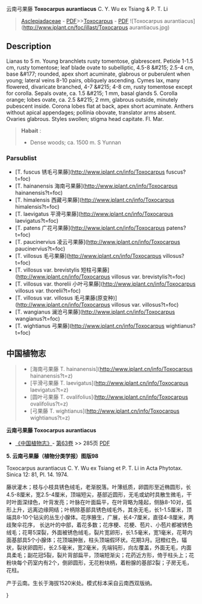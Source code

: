云南弓果藤 **Toxocarpus aurantiacus** C. Y. Wu ex Tsiang & P. T. Li

> [Asclepiadaceae](http://www.iplant.cn/info/Asclepiadaceae?t=foc) - [PDF](http://www.iplant.cn/foc/pdf/Asclepiadaceae.pdf)>>[Toxocarpus](http://www.iplant.cn/info/Toxocarpus?t=foc) - [PDF](http://www.iplant.cn/foc/pdf/Toxocarpus.pdf)
![Toxocarpus aurantiacus](http://www.iplant.cn/foc/illast/Toxocarpus aurantiacus.jpg)

## Description

Lianas to 5 m. Young branchlets rusty tomentose, glabrescent. Petiole 1-1.5 cm, rusty tomentose; leaf blade ovate to subelliptic, 4.5-8 &amp;#215; 2.5-4 cm, base &amp;#177; rounded, apex short acuminate, glabrous or puberulent when young; lateral veins 8-10 pairs, obliquely ascending. Cymes lax, many flowered, divaricate branched, 4-7 &amp;#215; 4-8 cm, rusty tomentose except for corolla. Sepals ovate, ca. 1.5 &amp;#215; 1 mm, basal glands 5. Corolla orange; lobes ovate, ca. 2.5 &amp;#215; 2 mm, glabrous outside, minutely pubescent inside. Corona lobes flat at back, apex short acuminate. Anthers without apical appendages; pollinia obovate, translator arms absent. Ovaries glabrous. Styles swollen; stigma head capitate. Fl. Mar.

> **Habait** : 
>* Dense woods; ca. 1500 m. S Yunnan

### Parsublist

* [T.  fuscus  锈毛弓果藤](http://www.iplant.cn/info/Toxocarpus fuscus?t=foc)
* [T.  hainanensis  海南弓果藤](http://www.iplant.cn/info/Toxocarpus hainanensis?t=foc)
* [T.  himalensis  西藏弓果藤](http://www.iplant.cn/info/Toxocarpus himalensis?t=foc)
* [T.  laevigatus  平滑弓果藤](http://www.iplant.cn/info/Toxocarpus laevigatus?t=foc)
* [T.  patens  广花弓果藤](http://www.iplant.cn/info/Toxocarpus patens?t=foc)
* [T.  paucinervius  凌云弓果藤](http://www.iplant.cn/info/Toxocarpus paucinervius?t=foc)
* [T.  villosus  毛弓果藤](http://www.iplant.cn/info/Toxocarpus villosus?t=foc)
* [T.  villosus var. brevistylis  短柱弓果藤](http://www.iplant.cn/info/Toxocarpus villosus var. brevistylis?t=foc)
* [T.  villosus var. thorelii  小叶弓果藤](http://www.iplant.cn/info/Toxocarpus villosus var. thorelii?t=foc)
* [T.  villosus var. villosus  毛弓果藤(原变种)](http://www.iplant.cn/info/Toxocarpus villosus var. villosus?t=foc)
* [T.  wangianus  澜沧弓果藤](http://www.iplant.cn/info/Toxocarpus wangianus?t=foc)
* [T.  wightianus  弓果藤](http://www.iplant.cn/info/Toxocarpus wightianus?t=foc)

## 中国植物志

> * [海南弓果藤  T.  hainanensis](http://www.iplant.cn/info/Toxocarpus hainanensis?t=z)
> * [平滑弓果藤  T.  laevigatus](http://www.iplant.cn/info/Toxocarpus laevigatus?t=z)
> * [圆叶弓果藤  T.  ovalifolius](http://www.iplant.cn/info/Toxocarpus ovalifolius?t=z)
> * [弓果藤  T.  wightianus](http://www.iplant.cn/info/Toxocarpus wightianus?t=z)

**云南弓果藤 Toxocarpus aurantiacus**

* [《中国植物志》](http://www.iplant.cn/frps)- [第63卷](http://www.iplant.cn/frps/vol/63) >> 285页 [PDF](http://www.iplant.cn/frps/pdf/63/285a.pdf)

**5. 云南弓果藤（植物分类学报）图版98**

Toxocarpus aurantiacus C. Y. Wu ex Tsiang et P. T. Li in Acta Phytotax. Sinica 12: 81, Pl. 14. 1974.

藤状灌木；枝与小枝具锈色绒毛，老渐脱落。叶薄纸质，卵圆形至近椭圆形，长4.5-8厘米，宽2.5-4厘米，顶端短尖，基部近圆形，无毛或幼时具散生微毛，干时叶面深绿色，叶背发亮；叶脉在叶面扁平，在叶背略为隆起，侧脉8-10对，弧形上升，远离边缘网结；叶柄除基部具锈色绒毛外，其余无毛，长1-1.5厘米，顶端具8-10个钻尖的丛生小腺体。花序腋生，广展，长4-7厘米，直径4-8厘米，两歧聚伞花序， 长达叶的中部，着花多数；花序梗、花梗、苞片、小苞片都被锈色绒毛；花萼5深裂，外面被锈色绒毛，裂片宽卵形，长1.5毫米，宽1毫米，花萼内面基部具5个小腺体；花顶端肿胀，柱头顶端假环状。花期3月。冠橙红色，辐状，裂状卵圆形，长2.5毫米，宽2毫米，先端钝形，向左覆盖，外面无毛，内面具柔毛；副花冠5裂，裂片背部扁平，顶端短渐尖；花药近方形，倚于柱头上；花粉块每个药室内有2个，倒卵圆形，无花粉块柄，着粉腺的基部2裂；子房无毛，花柱。

产于云南。生长于海拔1520米处。模式标本采自云南西双版纳。

}